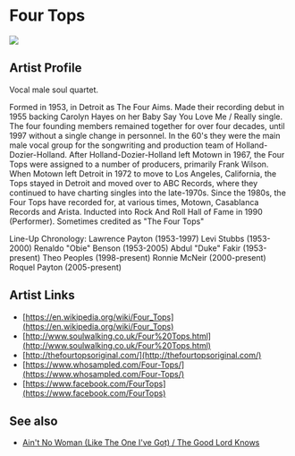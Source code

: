 # Four Tops

![](../../asssets/artists/Four_Tops.png)

## Artist Profile

Vocal male soul quartet.

Formed in 1953, in Detroit as The Four Aims.
Made their recording debut in 1955 backing Carolyn Hayes on her Baby Say You Love Me / Really single.
The four founding members remained together for over four decades, until 1997 without a single change in personnel.
In the 60's they were the main male vocal group for the songwriting and production team of Holland-Dozier-Holland. After Holland-Dozier-Holland left Motown in 1967, the Four Tops were assigned to a number of producers, primarily Frank Wilson. When Motown left Detroit in 1972 to move to Los Angeles, California, the Tops stayed in Detroit and moved over to ABC Records, where they continued to have charting singles into the late-1970s. Since the 1980s, the Four Tops have recorded for, at various times, Motown, Casablanca Records and Arista.
Inducted into Rock And Roll Hall of Fame in 1990 (Performer). 
Sometimes credited as "The Four Tops"

Line-Up Chronology:
Lawrence Payton (1953-1997)
Levi Stubbs (1953-2000)
Renaldo "Obie" Benson (1953-2005)
Abdul "Duke" Fakir (1953-present)
Theo Peoples (1998-present)
Ronnie McNeir (2000-present)
Roquel Payton (2005-present)

## Artist Links

- [https://en.wikipedia.org/wiki/Four_Tops](https://en.wikipedia.org/wiki/Four_Tops)
- [http://www.soulwalking.co.uk/Four%20Tops.html](http://www.soulwalking.co.uk/Four%20Tops.html)
- [http://thefourtopsoriginal.com/](http://thefourtopsoriginal.com/)
- [https://www.whosampled.com/Four-Tops/](https://www.whosampled.com/Four-Tops/)
- [https://www.facebook.com/FourTops](https://www.facebook.com/FourTops)


## See also

- [Ain't No Woman (Like The One I've Got) / The Good Lord Knows](Four_Tops-Aint_No_Woman_Like_The_One_Ive_Got_-_The_Good_Lord_Knows.md)
